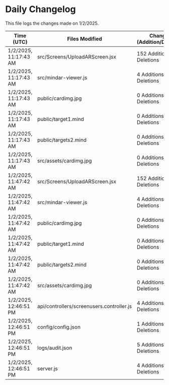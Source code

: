 # Daily Changelog

This file logs the changes made on 1/2/2025.

| Time (UTC)             | Files Modified                    | Changes (Addition/Deletion) |
|------------------------|-----------------------------------|-----------------------------|
| 1/2/2025, 11:17:43 AM | src/Screens/UploadARScreen.jsx | 152 Additions & 98 Deletions |
| 1/2/2025, 11:17:43 AM | src/mindar-viewer.js | 4 Additions & 3 Deletions |
| 1/2/2025, 11:17:43 AM | public/cardimg.jpg | 0 Additions & 0 Deletions |
| 1/2/2025, 11:17:43 AM | public/target1.mind | 0 Additions & 0 Deletions |
| 1/2/2025, 11:17:43 AM | public/targets2.mind | 0 Additions & 0 Deletions |
| 1/2/2025, 11:17:43 AM | src/assets/cardimg.jpg | 0 Additions & 0 Deletions |
| 1/2/2025, 11:47:42 AM | src/Screens/UploadARScreen.jsx | 152 Additions & 98 Deletions|
| 1/2/2025, 11:47:42 AM | src/mindar-viewer.js | 4 Additions & 3 Deletions|
| 1/2/2025, 11:47:42 AM | public/cardimg.jpg | 0 Additions & 0 Deletions|
| 1/2/2025, 11:47:42 AM | public/target1.mind | 0 Additions & 0 Deletions|
| 1/2/2025, 11:47:42 AM | public/targets2.mind | 0 Additions & 0 Deletions|
| 1/2/2025, 11:47:42 AM | src/assets/cardimg.jpg | 0 Additions & 0 Deletions|
| 1/2/2025, 12:46:51 PM | api/controllers/screenusers.controller.js | 4 Additions & 4 Deletions|
| 1/2/2025, 12:46:51 PM | config/config.json | 1 Additions & 1 Deletions|
| 1/2/2025, 12:46:51 PM | logs/audit.json | 5 Additions & 5 Deletions|
| 1/2/2025, 12:46:51 PM | server.js | 4 Additions & 4 Deletions|
